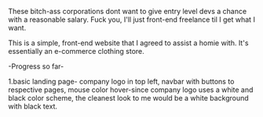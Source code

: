 These bitch-ass corporations dont want to give entry level devs a chance with a reasonable salary. Fuck you, I'll just front-end freelance til I get what I want.


This is a simple, front-end website that I agreed to assist a homie with. It's essentially an e-commerce clothing store.

-Progress so far-

1.basic landing page- company logo in top left, navbar with buttons to respective pages, mouse color hover-since company logo uses a white and black color scheme, the cleanest look to me would be a white background with black text.
